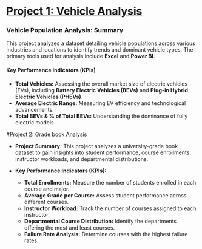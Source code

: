 
# [Project 1: Vehicle Analysis](https://github.com/Ajagbe-olaoluwa/Vehicle-analysis)
### Vehicle Population Analysis: Summary 

This project analyzes a dataset detailing vehicle populations across various industries and locations to identify trends and dominant vehicle types. The primary tools used for analysis include **Excel** and **Power BI**.  

#### **Key Performance Indicators (KPIs)**  
- **Total Vehicles:** Assessing the overall market size of electric vehicles (EVs), including **Battery Electric Vehicles (BEVs)** and **Plug-in Hybrid Electric Vehicles (PHEVs)**.  
- **Average Electric Range:** Measuring EV efficiency and technological advancements.  
- **Total BEVs & % of Total BEVs:** Understanding the dominance of fully electric models


#[Project 2: Grade book Analysis](https://github.com/Ajagbe-olaoluwa/Student-Gradebook)
- **Project Summary:** This project analyzes a university-grade book dataset to gain insights into student performance, course enrollments, instructor workloads, and departmental distributions.  

- **Key Performance Indicators (KPIs):**  
  - **Total Enrollments:** Measure the number of students enrolled in each course and major.
  - **Average Grade per Course:** Assess student performance across different courses.  
  - **Instructor Workload:** Track the number of courses assigned to each instructor.  
  - **Departmental Course Distribution:** Identify the departments offering the most and least courses.  
  - **Failure Rate Analysis:** Determine courses with the highest failure rates.
